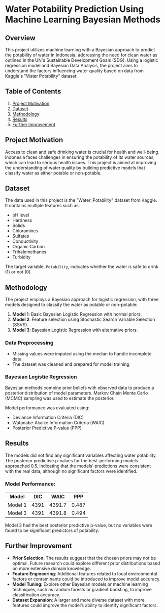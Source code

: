 # Water Potability Prediction Using Machine Learning Bayesian Methods

## Overview

This project utilizes machine learning with a Bayesian approach to predict the potability of water in Indonesia, addressing the need for clean water as outlined in the UN's Sustainable Development Goals (SDG). Using a logistic regression model and Bayesian Data Analysis, the project aims to understand the factors influencing water quality based on data from Kaggle's "Water Potability" dataset.

## Table of Contents

1. [Project Motivation](#project-motivation)
2. [Dataset](#dataset)
3. [Methodology](#methodology)
4. [Results](#results)
5. [Further Improvement](#further-improvement)

## Project Motivation

Access to clean and safe drinking water is crucial for health and well-being. Indonesia faces challenges in ensuring the potability of its water sources, which can lead to serious health issues. This project is aimed at improving the understanding of water quality by building predictive models that classify water as either potable or non-potable.

## Dataset

The data used in this project is the "Water_Potability" dataset from Kaggle. It contains multiple features such as:

- pH level
- Hardness
- Solids
- Chloramines
- Sulfates
- Conductivity
- Organic Carbon
- Trihalomethanes
- Turbidity

The target variable, `Potability`, indicates whether the water is safe to drink (1) or not (0).

## Methodology

The project employs a Bayesian approach for logistic regression, with three models designed to classify the water as potable or non-potable:

1. **Model 1**: Basic Bayesian Logistic Regression with normal priors.
2. **Model 2**: Feature selection using Stochastic Search Variable Selection (SSVS).
3. **Model 3**: Bayesian Logistic Regression with alternative priors.

### Data Preprocessing

- Missing values were imputed using the median to handle incomplete data.
- The dataset was cleaned and prepared for model training.

### Bayesian Logistic Regression

Bayesian methods combine prior beliefs with observed data to produce a posterior distribution of model parameters. Markov Chain Monte Carlo (MCMC) sampling was used to estimate the posterior.

Model performance was evaluated using:
- Deviance Information Criteria (DIC)
- Watanabe-Akaike Information Criteria (WAIC)
- Posterior Predictive P-value (PPP)

## Results

The models did not find any significant variables affecting water potability. The posterior predictive p-values for the best-performing models approached 0.5, indicating that the models' predictions were consistent with the real data, although no significant factors were identified.

### Model Performance:

| Model   | DIC   | WAIC   | PPP    |
|---------|-------|--------|--------|
| Model 1 | 4391  | 4391.7 | 0.487  |
| Model 3 | 4391  | 4391.8 | 0.494  |

Model 3 had the best posterior predictive p-value, but no variables were found to be significant predictors of potability.


## Further Improvement

- **Prior Selection**: The results suggest that the chosen priors may not be optimal. Future research could explore different prior distributions based on more extensive domain knowledge.
- **Feature Engineering**: Additional features related to local environmental factors or contaminants could be introduced to improve model accuracy.
- **Model Tuning**: Explore other Bayesian models or machine learning techniques, such as random forests or gradient boosting, to improve classification accuracy.
- **Dataset Expansion**: A larger and more diverse dataset with more features could improve the model’s ability to identify significant factors.

